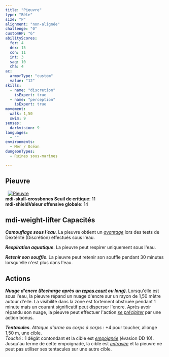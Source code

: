 ```yaml
---
title: "Pieuvre"
type: "Bête"
size: "P"
alignment: "non-alignée"
challenge: "0"
customHP: "6"
abilityScores:
  for: 4
  dex: 15
  con: 11
  int: 3
  sag: 10
  cha: 4
ac:
  armorType: "custom"
  value: "12"
skills:
  - name: "discretion"
    isExpert: true
  - name: "perception"
    isExpert: true
movement:
  walk: 1,50
  swim: 9
senses:
  darkvision: 9
languages:
  - ""
environments:
  - Mer / Océan
dungeonTypes:
  - Ruines sous-marines

---
```

## Pieuvre
&nbsp;
[![Pieuvre](https://www.douaratil.fr/illustrations/bete/pieuvrem.png)](https://www.douaratil.fr/illustrations/bete/pieuvre.jpg)  
**<v-icon>mdi-skull-crossbones</v-icon> Seuil de critique**: 11            
**<v-icon>mdi-shield</v-icon>Valeur offensive globale**: 14    
## <v-icon>mdi-weight-lifter</v-icon> Capacités
_**Camouflage sous l'eau**_. La pieuvre obtient un [_avantage_](/utiliser-les-caracteristiques/#avantage-et-desavantage) lors des tests de Dextérité (Discrétion) effectués sous l'eau.

_**Respiration aquatique**_. La pieuvre peut respirer uniquement sous l'eau.

_**Retenir son souffle**_. La pieuvre peut retenir son souffle pendant 30 minutes lorsqu'elle n'est plus dans l'eau.

## Actions
_**Nuage d'encre (Recharge après un [_repos court_](/gerer-la-sante-du-personnage/#repos-court) ou long)**_. Lorsqu'elle est sous l'eau, la pieuvre répand un nuage d'encre sur un rayon de 1,50 mètre autour d'elle. La visibilité dans la zone est fortement obstruée pendant 1 minute mais un courant significatif peut disperser l'encre. Après avoir répandu son nuage, la pieuvre peut effectuer l'action [_se précipiter_](/combattre/#se-precipiter) par une action bonus.

_**Tentacules**_. _Attaque d'arme au corps à corps_ : +4 pour toucher, allonge 1,50 m, une cible.  
_Touché_ : 1 dégât contondant et la cible est [_empoignée_](/gerer-la-sante-du-personnage/#empoigne) (évasion DD 10). Jusqu'au terme de cette empoignade, la cible est [_entravée_](/gerer-la-sante-du-personnage/#entrave) et la pieuvre ne peut pas utiliser ses tentacules sur une autre cible.
